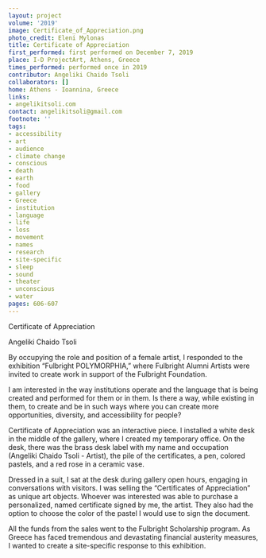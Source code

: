 ```yaml
---
layout: project
volume: '2019'
image: Certificate_of_Appreciation.png
photo_credit: Eleni Mylonas
title: Certificate of Appreciation
first_performed: first performed on December 7, 2019
place: I-D ProjectArt, Athens, Greece
times_performed: performed once in 2019
contributor: Angeliki Chaido Tsoli
collaborators: []
home: Athens - Ioannina, Greece
links:
- angelikitsoli.com
contact: angelikitsoli@gmail.com
footnote: ''
tags:
- accessibility
- art
- audience
- climate change
- conscious
- death
- earth
- food
- gallery
- Greece
- institution
- language
- life
- loss
- movement
- names
- research
- site-specific
- sleep
- sound
- theater
- unconscious
- water
pages: 606-607
---
```


Certificate of Appreciation

Angeliki Chaido Tsoli

By occupying the role and position of a female artist, I responded to the exhibition “Fulbright POLYMORPHIA,” where Fulbright Alumni Artists were invited to create work in support of the Fulbright Foundation.

I am interested in the way institutions operate and the language that is being created and performed for them or in them. Is there a way, while existing in them, to create and be in such ways where you can create more opportunities, diversity, and accessibility for people?

Certificate of Appreciation was an interactive piece. I installed a white desk in the middle of the gallery, where I created my temporary office. On the desk, there was the brass desk label with my name and occupation (Angeliki Chaido Tsoli - Artist), the pile of the certificates, a pen, colored pastels, and a red rose in a ceramic vase.

Dressed in a suit, I sat at the desk during gallery open hours, engaging in conversations with visitors. I was selling the “Certificates of Appreciation” as unique art objects. Whoever was interested was able to purchase a personalized, named certificate signed by me, the artist. They also had the option to choose the color of the pastel I would use to sign the document.

All the funds from the sales went to the Fulbright Scholarship program. As Greece has faced tremendous and devastating financial austerity measures, I wanted to create a site-specific response to this exhibition.
